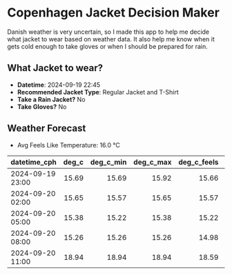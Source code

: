 
# Copenhagen Jacket Decision Maker

Danish weather is very uncertain, so I made this app to help me decide what jacket to wear based on weather data. 
It also help me know when it gets cold enough to take gloves or when I should be prepared for rain.

## What Jacket to wear?

- **Datetime**: 2024-09-19 22:45
- **Recommended Jacket Type**: Regular Jacket and T-Shirt
- **Take a Rain Jacket?** No
- **Take Gloves?** No

## Weather Forecast
- Avg Feels Like Temperature: 16.0 °C

| datetime_cph     |   deg_c |   deg_c_min |   deg_c_max |   deg_c_feels | weather   | wind   | rain   |
|:-----------------|--------:|------------:|------------:|--------------:|:----------|:-------|:-------|
| 2024-09-19 23:00 |   15.69 |       15.69 |       15.92 |         15.66 | Clouds    | Low    | None   |
| 2024-09-20 02:00 |   15.65 |       15.57 |       15.65 |         15.57 | Clouds    | Low    | None   |
| 2024-09-20 05:00 |   15.38 |       15.22 |       15.38 |         15.22 | Clouds    | Low    | None   |
| 2024-09-20 08:00 |   15.26 |       15.26 |       15.26 |         14.98 | Clear     | Low    | None   |
| 2024-09-20 11:00 |   18.94 |       18.94 |       18.94 |         18.59 | Clear     | Low    | None   |
        